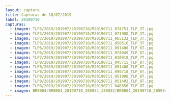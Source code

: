 ```yaml
---
layout: capture
title: Capturas de 10/07/2019
label: 20190710
capturas:
  - imagem: TLP3/2019/201907/20190710/M20190711_074751_TLP_3T.jpg
  - imagem: TLP3/2019/201907/20190710/M20190711_071900_TLP_3T.jpg
  - imagem: TLP3/2019/201907/20190710/M20190711_065132_TLP_3T.jpg
  - imagem: TLP3/2019/201907/20190710/M20190711_050516_TLP_3T.jpg
  - imagem: TLP6/2019/201907/20190710/M20190711_091400_TLP_6T.jpg
  - imagem: TLP6/2019/201907/20190710/M20190711_074049_TLP_6T.jpg
  - imagem: TLP7/2019/201907/20190710/M20190711_010918_TLP_7T.jpg
  - imagem: TLP8/2019/201907/20190710/M20190711_045715_TLP_8T.jpg
  - imagem: TLP8/2019/201907/20190710/M20190711_091400_TLP_8T.jpg
  - imagem: TLP8/2019/201907/20190710/M20190711_090718_TLP_8T.jpg
  - imagem: TLP8/2019/201907/20190710/M20190711_051900_TLP_8T.jpg
  - imagem: TLP8/2019/201907/20190710/M20190711_051402_TLP_8T.jpg
  - imagem: TLP8/2019/201907/20190710/M20190711_040356_TLP_8T.jpg
  - imagem: BR0004/BR0004_20190710_205934_130832/BR0004_20190710_205934_130832_stack_40_meteors.jpg
---
```

